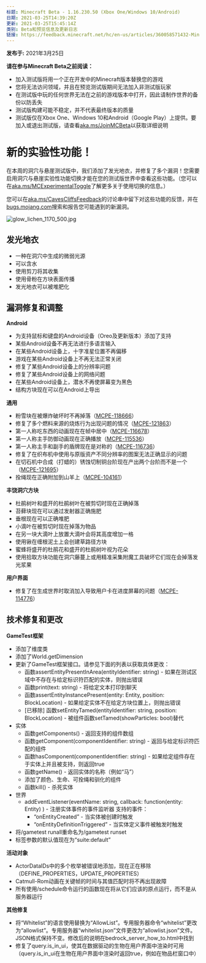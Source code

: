 ```yaml
---
标题: Minecraft Beta - 1.16.230.50 (Xbox One/Windows 10/Android)
日期: 2021-03-25T14:39:20Z
更新: 2021-03-25T15:45:14Z
类别: Beta和预览信息及更新日志
链接: https://feedback.minecraft.net/hc/en-us/articles/360058571432-Minecraft-Beta-1-16-230-50-Xbox-One-Windows-10-Android
---
```


**发布于:** 2021年3月25日

**请在参与Minecraft Beta之前阅读：**

- 加入测试版将用一个正在开发中的Minecraft版本替换您的游戏
- 您将无法访问领域，并且在预览测试版期间无法加入非测试版玩家
- 在测试版中玩的任何世界无法在之前的游戏版本中打开，因此请制作世界的备份以防丢失
- 测试版构建可能不稳定，并不代表最终版本的质量
- 测试版仅在Xbox One、Windows 10和Android（Google Play）上提供。要加入或退出测试版，请查看[aka.ms/JoinMCBeta](https://aka.ms/JoinMCBeta)以获取详细说明

# **新的实验性功能！**

在本周的洞穴与悬崖测试版中，我们添加了发光地衣，并修复了多个漏洞！您需要启用洞穴与悬崖实验性功能切换才能在您的测试版世界中查看这些功能。（您可以在[aka.ms/MCExperimentalToggle](https://aka.ms/MCExperimentalToggle)了解更多关于使用切换的信息。）

您可以在[aka.ms/CavesCliffsFeedback](https://aka.ms/CavesCliffsFeedback)的讨论串中留下对这些功能的反馈，并在[bugs.mojang.com](https://bugs.mojang.com/)搜索和报告您可能遇到的新漏洞。

![glow_lichen_1170_500.jpg](https://feedback.minecraft.net/hc/article_attachments/360090673492/glow_lichen_1170_500.jpg)

## **发光地衣**

- 一种在洞穴中生成的微弱光源
- 可以含水
- 使用剪刀将其收集
- 使用骨粉在方块表面传播
- 发光地衣可以被堆肥化

## **漏洞修复和调整**

**Android**

- 为支持鼠标和键盘的Android设备（Oreo及更新版本）添加了支持
- 某些Android设备不再无法进行多语言输入
- 在某些Android设备上，十字准星位置不再偏移
- 游戏在某些Android设备上不再无法正常关闭
- 修复了某些Android设备上的分辨率问题
- 修复了某些Android设备上的网络问题
- 在某些Android设备上，潜水不再使屏幕变为黑色
- 结构方块现在可以在Android上导出

**通用**

- 粉雪块在被爆炸破坏时不再掉落（[MCPE-118666](https://bugs.mojang.com/browse/MCPE-118666)）
- 修复了多个燃料来源的烧炼行为出现问题的情况（[MCPE-121863](https://bugs.mojang.com/browse/MCPE-121863)）
- 第一人称吃东西的动画现在在帧中居中（[MCPE-116678](https://bugs.mojang.com/browse/MCPE-116678)）
- 第一人称主手防御动画现在正确播放（[MCPE-115536](https://bugs.mojang.com/browse/MCPE-115536)）
- 第一人称主手和副手的盾牌现在是对称的（[MCPE-116736](https://bugs.mojang.com/browse/MCPE-116736)）
- 修复了在织布机中使用与原版资产不同分辨率的图案无法正确显示的问题
- 在切石机中合成（打蜡的）锈蚀切制铜台阶现在产出两个台阶而不是一个（[MCPE-121695](https://bugs.mojang.com/browse/MCPE-121695)）
- 拴绳现在正确附加到山羊上（[MCPE-104161](https://bugs.mojang.com/browse/MCPE-104161)）

**丰饶洞穴方块**

- 杜鹃树叶和盛开的杜鹃树叶在被剪切时现在正确掉落
- 苔藓块现在可以通过发射器正确施肥
- 垂根现在可以正确堆肥
- 小滴叶在被剪切时现在掉落为物品
- 在另一块大滴叶上放置大滴叶会将其高度增加一格
- 使用锹在缠根泥土上会创建草路径方块
- 蜜蜂将盛开的杜鹃花和盛开的杜鹃树叶视为花朵
- 使用拾取方块功能在洞穴藤蔓上或用精准采集附魔工具破坏它们现在会掉落发光浆果

**用户界面**

- 修复了在生成世界时取消加入导致用户卡在进度屏幕的问题（[MCPE-114776](https://bugs.mojang.com/browse/MCPE-114776)）

## **技术修复和更改**

**GameTest框架**

- 添加了维度类
- 添加了World.getDimension
- 更新了GameTest框架接口。请参见下面的列表以获取具体更改：
  - 函数assertEntityPresentInArea(entityIdentifier: string) - 如果在测试区域中不存在与给定标识符匹配的实体，则抛出错误
  - 函数print(text: string) - 将给定文本打印到聊天
  - 函数assertEntityInstancePresent(entity: Entity, position: BlockLocation) - 如果给定实体不在给定方块位置上，则抛出错误
  - \[已移除\] 函数setEntityTamed(entityIdentifier: string, position: BlockLocation) - 被组件函数setTamed(showParticles: bool)替代
- 实体
  - 函数getComponents() - 返回支持的组件数组
  - 函数getComponent(componentIdentifier: string) - 返回与给定标识符匹配的组件
  - 函数hasComponent(componentIdentifier: string) - 如果给定组件存在于实体上并且被支持，则返回true
  - 函数getName() - 返回实体的名称（例如“马”）
  - 添加了颜色、生命、可拴绳和驯化的组件
  - 函数kill() - 杀死实体
- 世界
  - addEventListener(eventName: string, callback: function(entity: Entity) ) - 注册实体事件的事件监听器 支持的事件：
    - “onEntityCreated” - 当实体被创建时触发
    - “onEntityDefinitionTriggered” - 当实体定义事件被触发时触发
- 将/gametest runall重命名为/gametest runset
- 标签参数的默认值现在为“suite:default”

**活动对象**

- ActorDataIDs中的多个枚举被错误地添加，现在正在移除（DEFINE_PROPERTIES，UPDATE_PROPERTIES）
- Catmull-Rom动画在关键帧的时间与其值匹配时将不再出现故障
- 所有使用/schedule命令运行的函数现在将从它们应该的原点运行，而不是从服务器运行

**其他修复**

- 将“Whitelist”的语言使用替换为“AllowList”。专用服务器命令“whitelist”更改为“allowlist”。专用服务器“whitelist.json”文件更改为“allowlist.json”文件。JSON格式保持不变。修改后的说明在bedrock_server_how_to.html中找到
- 修复了query.is_in_ui，使其在数据驱动的生物在用户界面中渲染时可用（query.is_in_ui在生物在用户界面中渲染时返回true，例如在物品栏窗口中）